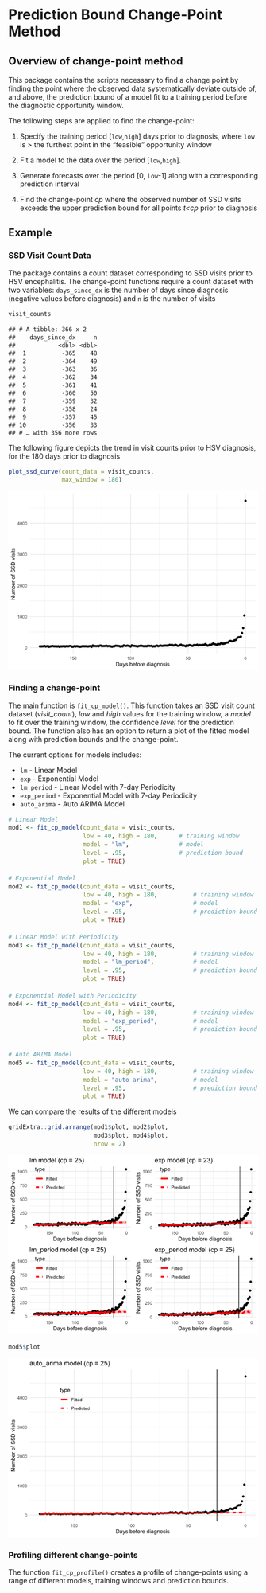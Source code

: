 Prediction Bound Change-Point Method
================

## Overview of change-point method

This package contains the scripts necessary to find a change point by
finding the point where the observed data systematically deviate outside
of, and above, the prediction bound of a model fit to a training period
before the diagnostic opportunity window.

The following steps are applied to find the change-point:

1.  Specify the training period \[`low`,`high`\] days prior to
    diagnosis, where `low` is \> the furthest point in the “feasible”
    opportunity window

2.  Fit a model to the data over the period \[`low`,`high`\].

3.  Generate forecasts over the period \[0, `low`-1\] along with a
    corresponding prediction interval

4.  Find the change-point *cp* where the observed number of SSD visits
    exceeds the upper prediction bound for all points *t\<cp* prior to
    diagnosis

## Example

### SSD Visit Count Data

The package contains a count dataset corresponding to SSD visits prior
to HSV encephalitis. The change-point functions require a count dataset
with two variables: `days_since_dx` is the number of days since
diagnosis (negative values before diagnosis) and `n` is the number of
visits

``` r
visit_counts
```

    ## # A tibble: 366 x 2
    ##    days_since_dx     n
    ##            <dbl> <dbl>
    ##  1          -365    48
    ##  2          -364    49
    ##  3          -363    36
    ##  4          -362    34
    ##  5          -361    41
    ##  6          -360    50
    ##  7          -359    32
    ##  8          -358    24
    ##  9          -357    45
    ## 10          -356    33
    ## # … with 356 more rows

The following figure depicts the trend in visit counts prior to HSV
diagnosis, for the 180 days prior to diagnosis

``` r
plot_ssd_curve(count_data = visit_counts,
               max_window = 180)
```

![](readme_files/figure-gfm/unnamed-chunk-2-1.png)<!-- -->

### Finding a change-point

The main function is `fit_cp_model()`. This function takes an SSD visit
count dataset (*visit\_count*), *low* and *high* values for the training
window, a *model* to fit over the training window, the confidence
*level* for the prediction bound. The function also has an option to
return a plot of the fitted model along with prediction bounds and the
change-point.

The current options for models includes:

  - `lm` - Linear Model
  - `exp` - Exponential Model
  - `lm_period` - Linear Model with 7-day Periodicity
  - `exp_period` - Exponential Model with 7-day Periodicity
  - `auto_arima` - Auto ARIMA Model

<!-- end list -->

``` r
# Linear Model
mod1 <- fit_cp_model(count_data = visit_counts,
                     low = 40, high = 180,      # training window
                     model = "lm",              # model
                     level = .95,               # prediction bound
                     plot = TRUE)

# Exponential Model
mod2 <- fit_cp_model(count_data = visit_counts,
                     low = 40, high = 180,          # training window
                     model = "exp",                 # model
                     level = .95,                   # prediction bound
                     plot = TRUE)

# Linear Model with Periodicity
mod3 <- fit_cp_model(count_data = visit_counts,
                     low = 40, high = 180,          # training window
                     model = "lm_period",           # model
                     level = .95,                   # prediction bound
                     plot = TRUE)

# Exponential Model with Periodicity
mod4 <- fit_cp_model(count_data = visit_counts,
                     low = 40, high = 180,          # training window
                     model = "exp_period",          # model
                     level = .95,                   # prediction bound
                     plot = TRUE)

# Auto ARIMA Model
mod5 <- fit_cp_model(count_data = visit_counts,
                     low = 40, high = 180,          # training window
                     model = "auto_arima",          # model
                     level = .95,                   # prediction bound
                     plot = TRUE)
```

We can compare the results of the different models

``` r
gridExtra::grid.arrange(mod1$plot, mod2$plot,
                        mod3$plot, mod4$plot, 
                        nrow = 2)
```

![](readme_files/figure-gfm/unnamed-chunk-4-1.png)<!-- -->

``` r
mod5$plot
```

![](readme_files/figure-gfm/unnamed-chunk-4-2.png)<!-- -->

### Profiling different change-points

The function `fit_cp_profile()` creates a profile of change-points using
a range of different models, training windows and prediction bounds.
